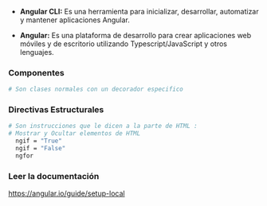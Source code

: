 
* **Angular CLI:** 
Es una herramienta para inicializar, desarrollar, automatizar y mantener aplicaciones Angular.

* **Angular:** 
Es una plataforma de desarrollo para crear aplicaciones web móviles y de escritorio utilizando Typescript/JavaScript y otros lenguajes.

### Componentes 
```sh
# Son clases normales con un decorador especifico
```
### Directivas Estructurales
```sh
# Son instrucciones que le dicen a la parte de HTML :
# Mostrar y Ocultar elementos de HTML
  ngif = "True"
  ngif = "False" 
  ngfor
```

### Leer la documentación 

https://angular.io/guide/setup-local
    
